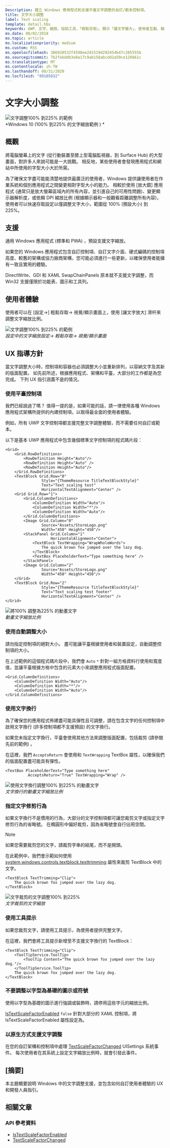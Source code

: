 ```yaml
---
Description: 建立 Windows 應用程式和支援平臺文字調整的自訂/範本控制項。
title: 文字大小調整
label: Text scaling
template: detail.hbs
keywords: UWP、文字、縮放、協助工具、「輕鬆存取」、顯示「讓文字變大」、使用者互動、輸入
ms.date: 08/02/2018
ms.topic: article
ms.localizationpriority: medium
ms.custom: RS5
ms.openlocfilehash: 386920532f4598ee2d1519d292454b47c285555b
ms.sourcegitcommit: 7b2febddb3e8a17c9ab158abcdd2a59ce126661c
ms.translationtype: MT
ms.contentlocale: zh-TW
ms.lasthandoff: 08/31/2020
ms.locfileid: "89165832"
---
```

# <a name="text-scaling"></a>文字大小調整

![文字調整100% 到225% 的範例](images/coretext/text-scaling-news-hero-small.png)  
*Windows 10 (100% 到225% 的文字縮放範例 ) *

## <a name="overview"></a>概觀

將電腦螢幕上的文字 (從行動裝置至膝上型電腦監視器，到 Surface Hub) 的大型畫面，對許多人來說可能是一大挑戰。 相反地，某些使用者會發現應用程式和網站中所使用的字型大小大於所需。

為了確保文字盡可能能清楚地提供最廣泛的使用者，Windows 提供讓使用者在作業系統和個別應用程式之間變更相對字型大小的能力。 相較於使用 [放大鏡] 應用程式 (通常只是放大螢幕區域內的所有內容，並引進自己的可用性問題)、變更顯示器解析度，或依賴 DPI 縮放比例 (根據顯示器和一般觀看距離調整所有內容)，使用者可以快速存取設定以僅調整文字大小，範圍從 100% (預設大小) 到 225%。

## <a name="support"></a>支援

通用 Windows 應用程式 (標準和 PWA) ，預設支援文字縮放。

如果您的 Windows 應用程式包含自訂控制項、自訂文字介面、硬式編碼的控制項高度、較舊的架構或協力廠商架構，您可能必須進行一些更新，以確保使用者能擁有一致且實用的體驗。  

DirectWrite、GDI 和 XAML SwapChainPanels 原本就不支援文字調整，而 Win32 支援僅限於功能表、圖示和工具列。  

<!-- If you want to support text scaling in your application with these frameworks, you’ll need to support the text scaling change event outlined below and provide alternative sizes for your UI and content.   -->

## <a name="user-experience"></a>使用者體驗

使用者可以在 [設定->] 輕鬆存取-> 視覺/顯示畫面上，使用 [讓文字放大] 滑杆來調整文字縮放比例。

![文字調整100% 到225% 的範例](images/coretext/text-scaling-settings-100-small.png)  
*設定中的文字縮放設定-> 輕鬆存取-> 視覺/顯示畫面*

## <a name="ux-guidance"></a>UX 指導方針

當文字調整大小時，控制項和容器也必須調整大小並重新排列，以容納文字及其新的版面配置。 如先前所述，根據應用程式、架構和平臺，大部分的工作都是為您完成。 下列 UX 指引涵蓋不是的情況。

### <a name="use-the-platform-controls"></a>使用平臺控制項

我們已經說過了嗎？ 值得一提的是，如果可能的話，請一律使用各種 Windows 應用程式架構所提供的內建控制項，以取得最全面的使用者體驗。

例如，所有 UWP 文字控制項都支援完整文字調整體驗，而不需要任何自訂或範本。

以下是基本 UWP 應用程式中包含幾個標準文字控制項的程式碼片段：

``` xaml
<Grid>
    <Grid.RowDefinitions>
        <RowDefinition Height="Auto"/>
        <RowDefinition Height="Auto" />
        <RowDefinition Height="Auto"/>
    </Grid.RowDefinitions>
    <TextBlock Grid.Row="0" 
                Style="{ThemeResource TitleTextBlockStyle}"
                Text="Text scaling test" 
                HorizontalTextAlignment="Center" />
    <Grid Grid.Row="1">
        <Grid.ColumnDefinitions>
            <ColumnDefinition Width="Auto"/>
            <ColumnDefinition Width="*"/>
            <ColumnDefinition Width="Auto"/>
        </Grid.ColumnDefinitions>
        <Image Grid.Column="0" 
                Source="Assets/StoreLogo.png" 
                Width="450" Height="450"/>
        <StackPanel Grid.Column="1" 
                    HorizontalAlignment="Center">
            <TextBlock TextWrapping="WrapWholeWords">
                The quick brown fox jumped over the lazy dog.
            </TextBlock>
            <TextBox PlaceholderText="Type something here" />
        </StackPanel>
        <Image Grid.Column="2" 
                Source="Assets/StoreLogo.png" 
                Width="450" Height="450"/>
    </Grid>
    <TextBlock Grid.Row="2" 
                Style="{ThemeResource TitleTextBlockStyle}"
                Text="Text scaling test footer" 
                HorizontalTextAlignment="Center" />
</Grid>
```

![將100% 調整為225% 的動畫文字](images/coretext/text-scaling.gif)  
*動畫文字縮放比例*

### <a name="use-auto-sizing"></a>使用自動調整大小

請勿指定控制項的絕對大小。 盡可能讓平臺根據使用者和裝置設定，自動調整控制項的大小。  

在上述範例的這個程式碼片段中，我們會 `Auto` `*` 針對一組方格資料行使用和寬度值，並讓平臺根據方格中包含的元素大小來調整應用程式版面配置。

``` xaml
<Grid.ColumnDefinitions>
    <ColumnDefinition Width="Auto"/>
    <ColumnDefinition Width="*"/>
    <ColumnDefinition Width="Auto"/>
</Grid.ColumnDefinitions>
```

### <a name="use-text-wrapping"></a>使用文字換行

為了確保您的應用程式佈建盡可能具彈性且可調整，請在包含文字的任何控制項中啟用文字換行 (許多控制項都不支援預設) 的文字換行。

如果您未指定文字換行，平臺會使用其他方法來調整版面配置，包括裁剪 (請參閱先前的範例) 。

在這裡，我們 `AcceptsReturn` 會使用和 `TextWrapping` TextBox 屬性，以確保我們的版面配置盡可能具有彈性。

``` xaml
<TextBox PlaceholderText="Type something here" 
          AcceptsReturn="True" TextWrapping="Wrap" />
```

![使用文字換行調整100% 到225% 的動畫文字](images/coretext/text-scaling-textwrap.gif)  
*文字換行的動畫文字縮放比例*

### <a name="specify-text-trimming-behavior"></a>指定文字修剪行為

如果文字換行不是慣用的行為，大部分的文字控制項都可讓您裁剪文字或指定文字修剪行為的省略號。 在橢圓形中偏好裁剪，因為省略號會自行佔用空間。

> [!NOTE]
> 如果您需要裁剪您的文字，請裁剪字串的結尾，而不是開頭。

在此範例中，我們會示範如何使用 [system.windows.controls.textblock.texttrimming](/uwp/api/windows.ui.xaml.controls.textblock.texttrimming) 屬性來裁剪 TextBlock 中的文字。

``` xaml
<TextBlock TextTrimming="Clip">
    The quick brown fox jumped over the lazy dog.
</TextBlock>
```

![文字裁剪的文字調整100% 到225%](images/coretext/text-scaling-clipping-small.png)  
*文字裁剪的文字縮放*

### <a name="use-a-tooltip"></a>使用工具提示

如果您裁剪文字，請使用工具提示，為使用者提供完整文字。

在這裡，我們會將工具提示新增至不支援文字換行的 TextBlock：

``` xaml
<TextBlock TextTrimming="Clip">
    <ToolTipService.ToolTip>
        <ToolTip Content="The quick brown fox jumped over the lazy dog."/>
    </ToolTipService.ToolTip>
    The quick brown fox jumped over the lazy dog.
</TextBlock>
```

### <a name="dont-scale-font-based-icons-or-symbols"></a>不要調整以字型為基礎的圖示或符號

使用以字型為基礎的圖示進行強調或裝飾時，請停用這些字元的縮放比例。

[IsTextScaleFactorEnabled](/uwp/api/windows.ui.xaml.controls.control.istextscalefactorenabled) `false` 針對大部分的 XAML 控制項，將 IsTextScaleFactorEnabled 屬性設定為。

### <a name="support-text-scaling-natively"></a>以原生方式支援文字調整

在您的自訂架構和控制項中處理 [TextScaleFactorChanged](/uwp/api/windows.ui.viewmanagement.uisettings.textscalefactorchanged) UISettings 系統事件。 每次使用者在其系統上設定文字縮放比例時，就會引發此事件。

## <a name="summary"></a>[摘要]

本主題概要說明 Windows 中的文字調整支援，並包含如何自訂使用者體驗的 UX 和開發人員指引。

## <a name="related-articles"></a>相關文章

### <a name="api-reference"></a>API 參考資料

- [IsTextScaleFactorEnabled](/uwp/api/windows.ui.xaml.controls.control.istextscalefactorenabled)
- [TextScaleFactorChanged](/uwp/api/windows.ui.viewmanagement.uisettings.textscalefactorchanged)